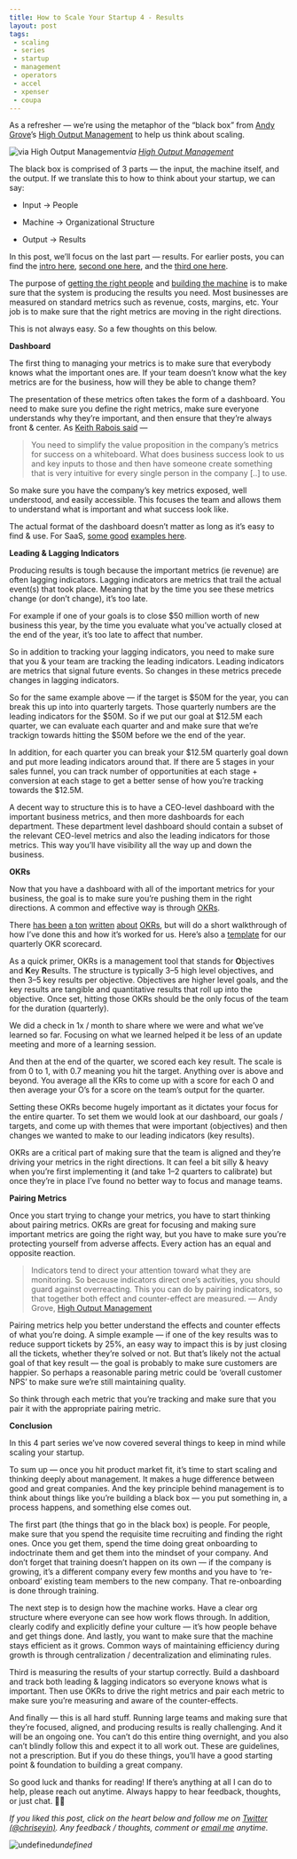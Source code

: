 ```yaml
---
title: How to Scale Your Startup 4 - Results
layout: post
tags: 
 - scaling
 - series
 - startup
 - management
 - operators
 - accel
 - xpenser
 - coupa
---
```


As a refresher — we’re using the metaphor of the “black box” from [Andy Grove](https://en.wikipedia.org/wiki/Andrew_Grove)’s [High Output Management](https://www.amazon.com/High-Output-Management-Andrew-Grove/dp/0679762884) to help us think about scaling.

![via [High Output Management](https://www.amazon.com/High-Output-Management-Andrew-Grove/dp/0679762884)](https://medium2.global.ssl.fastly.net/max/2048/1*Xv47ZIJlXvCz0ETYcCcRzA.png)*via [High Output Management](https://www.amazon.com/High-Output-Management-Andrew-Grove/dp/0679762884)*

The black box is comprised of 3 parts — the input, the machine itself, and the output. If we translate this to how to think about your startup, we can say:

* Input → People

* Machine → Organizational Structure

* Output → Results

In this post, we’ll focus on the last part — results. For earlier posts, you can find the [intro here](https://medium.com/@chriseyin/how-to-scale-your-startup-an-intro-219185513449#.u6vb4kcue), [second one here](https://42hire.com/how-to-scale-your-startup-part-2-people-6bee26696ae8#.pll03ofed), and the [third one here](https://hackernoon.com/how-to-scale-your-startup-part-3-organizational-structure-1e3c8736e33c#.5vpg2rbai).

The purpose of [getting the right people](https://42hire.com/how-to-scale-your-startup-part-2-people-6bee26696ae8#.lbodrsn3v) and [building the machine](https://hackernoon.com/how-to-scale-your-startup-part-3-organizational-structure-1e3c8736e33c#.huj87soay) is to make sure that the system is producing the results you need. Most businesses are measured on standard metrics such as revenue, costs, margins, etc. Your job is to make sure that the right metrics are moving in the right directions.

This is not always easy. So a few thoughts on this below.

**Dashboard**

The first thing to managing your metrics is to make sure that everybody knows what the important ones are. If your team doesn’t know what the key metrics are for the business, how will they be able to change them?

The presentation of these metrics often takes the form of a dashboard. You need to make sure you define the right metrics, make sure everyone understands why they’re important, and then ensure that they’re always front & center. As [Keith Rabois said](http://startupclass.samaltman.com/courses/lec14/) —
> You need to simplify the value proposition in the company’s metrics for success on a whiteboard. What does business success look to us and key inputs to those and then have someone create something that is very intuitive for every single person in the company [..] to use.

So make sure you have the company’s key metrics exposed, well understood, and easily accessible. This focuses the team and allows them to understand what is important and what success look like.

The actual format of the dashboard doesn’t matter as long as it’s easy to find & use. For SaaS, [some good](http://www.forentrepreneurs.com/saas-dashboard/) [examples here](http://christophjanz.blogspot.com/2013/04/a-kpi-dashboard-for-early-stage-saas.html).

**Leading & Lagging Indicators**

Producing results is tough because the important metrics (ie revenue) are often lagging indicators. Lagging indicators are metrics that trail the actual event(s) that took place. Meaning that by the time you see these metrics change (or don’t change), it’s too late.

For example if one of your goals is to close $50 million worth of new business this year, by the time you evaluate what you’ve actually closed at the end of the year, it’s too late to affect that number.

So in addition to tracking your lagging indicators, you need to make sure that you & your team are tracking the leading indicators. Leading indicators are metrics that signal future events. So changes in these metrics precede changes in lagging indicators.

So for the same example above — if the target is $50M for the year, you can break this up into into quarterly targets. Those quarterly numbers are the leading indicators for the $50M. So if we put our goal at $12.5M each quarter, we can evaluate each quarter and and make sure that we’re trackign towards hitting the $50M before we the end of the year.

In addition, for each quarter you can break your $12.5M quarterly goal down and put more leading indicators around that. If there are 5 stages in your sales funnel, you can track number of opportunities at each stage + conversion at each stage to get a better sense of how you’re tracking towards the $12.5M.

A decent way to structure this is to have a CEO-level dashboard with the important business metrics, and then more dashboards for each department. These department level dashboard should contain a subset of the relevant CEO-level metrics and also the leading indicators for those metrics. This way you’ll have visibility all the way up and down the business.

**OKRs**

Now that you have a dashboard with all of the important metrics for your business, the goal is to make sure you’re pushing them in the right directions. A common and effective way is through [OKRs](https://en.wikipedia.org/wiki/OKR).

There [has been](http://firstround.com/review/How-to-Make-OKRs-Actually-Work-at-Your-Startup/) [a ton](https://library.gv.com/how-google-sets-goals-okrs-a1f69b0b72c7#.pykwwd2v9) [written](https://blog.betterworks.com/keys-okr-success-qa-john-doerr/) [about](https://www.wrike.com/blog/12-okr-tips-google-linkedin-twitter-intel/) [OKRs](http://firstround.com/review/the-management-framework-that-propelled-LinkedIn-to-a-20-billion-company/), but will do a short walkthrough of how I’ve done this and how it’s worked for us. Here’s also a [template](https://docs.google.com/spreadsheets/d/1_cVWMmNGsWfNUvKyMkT3Pb0er5HeHK_dmllABaEw42w/edit#gid=0) for our quarterly OKR scorecard.

As a quick primer, OKRs is a management tool that stands for **O**bjectives and **K**ey **R**esults. The structure is typically 3–5 high level objectives, and then 3–5 key results per objective. Objectives are higher level goals, and the key results are tangible and quantitative results that roll up into the objective. Once set, hitting those OKRs should be the only focus of the team for the duration (quarterly).

We did a check in 1x / month to share where we were and what we’ve learned so far. Focusing on what we learned helped it be less of an update meeting and more of a learning session.

And then at the end of the quarter, we scored each key result. The scale is from 0 to 1, with 0.7 meaning you hit the target. Anything over is above and beyond. You average all the KRs to come up with a score for each O and then average your O’s for a score on the team’s output for the quarter.

Setting these OKRs become hugely important as it dictates your focus for the entire quarter. To set them we would look at our dashboard, our goals / targets, and come up with themes that were important (objectives) and then changes we wanted to make to our leading indicators (key results).

OKRs are a critical part of making sure that the team is aligned and they’re driving your metrics in the right directions. It can feel a bit silly & heavy when you’re first implementing it (and take 1–2 quarters to calibrate) but once they’re in place I’ve found no better way to focus and manage teams.

**Pairing Metrics**

Once you start trying to change your metrics, you have to start thinking about pairing metrics. OKRs are great for focusing and making sure important metrics are going the right way, but you have to make sure you’re protecting yourself from adverse affects. Every action has an equal and opposite reaction.
> Indicators tend to direct your attention toward what they are monitoring. So because indicators direct one’s activities, you should guard against overreacting. This you can do by pairing indicators, so that together both effect and counter-effect are measured.
> — Andy Grove, [High Output Management](https://www.amazon.com/High-Output-Management-Andrew-Grove/dp/0679762884/)

Pairing metrics help you better understand the effects and counter effects of what you’re doing. A simple example — if one of the key results was to reduce support tickets by 25%, an easy way to impact this is by just closing all the tickets, whether they’re solved or not. But that’s likely not the actual goal of that key result — the goal is probably to make sure customers are happier. So perhaps a reasonable paring metric could be ‘overall customer NPS’ to make sure we’re still maintaining quality.

So think through each metric that you’re tracking and make sure that you pair it with the appropriate pairing metric.

**Conclusion**

In this 4 part series we’ve now covered several things to keep in mind while scaling your startup.

To sum up — once you hit product market fit, it’s time to start scaling and thinking deeply about management. It makes a huge difference between good and great companies. And the key principle behind management is to think about things like you’re building a black box — you put something in, a process happens, and something else comes out.

The first part (the things that go in the black box) is people. For people, make sure that you spend the requisite time recruiting and finding the right ones. Once you get them, spend the time doing great onboarding to indoctrinate them and get them into the mindset of your company. And don’t forget that training doesn’t happen on its own — if the company is growing, it’s a different company every few months and you have to ‘re-onboard’ existing team members to the new company. That re-onboarding is done through training.

The next step is to design how the machine works. Have a clear org structure where everyone can see how work flows through. In addition, clearly codify and explicitly define your culture — it’s how people behave and get things done. And lastly, you want to make sure that the machine stays efficient as it grows. Common ways of maintaining efficiency during growth is through centralization / decentralization and eliminating rules.

Third is measuring the results of your startup correctly. Build a dashboard and track both leading & lagging indicators so everyone knows what is important. Then use OKRs to drive the right metrics and pair each metric to make sure you’re measuring and aware of the counter-effects.

And finally — this is all hard stuff. Running large teams and making sure that they’re focused, aligned, and producing results is really challenging. And it will be an ongoing one. You can’t do this entire thing overnight, and you also can’t blindly follow this and expect it to all work out. These are guidelines, not a prescription. But if you do these things, you’ll have a good starting point & foundation to building a great company.

So good luck and thanks for reading! If there’s anything at all I can do to help, please reach out anytime. Always happy to hear feedback, thoughts, or just chat. ✌🏽

*If you liked this post, click on the heart below and follow me on [Twitter (@chriseyin)](https://twitter.com/chriseyin). Any feedback / thoughts, comment or [email me](mailto:christopher.e.yin@gmail.com) anytime.*

![undefined](https://medium2.global.ssl.fastly.net/max/2800/1*LEiZQK8I-BW1CzsBwwbuxA@2x.png)*undefined*
